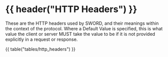 # {{ header("HTTP Headers") }}

These are the HTTP headers used by SWORD, and their meanings within the context of the protocol.  Where a Default Value is specified, this 
is what value the client or server MUST take the value to be if it is not provided explicitly in a request or response.

<div class="http_headers">
    {{ table("tables/http_headers") }}
</div>